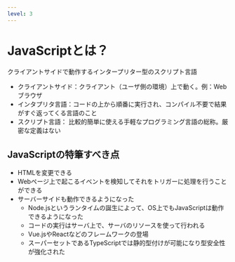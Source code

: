 ```yaml
---
level: 3
---
```

# <logos-javascript /> JavaScriptとは？
クライアントサイドで動作するインタープリター型のスクリプト言語
  - クライアントサイド：クライアント（ユーザ側の環境）上で動く。例：Webブラウザ
  - インタプリタ言語：コードの上から順番に実行され、コンパイル不要で結果がすぐ返ってくる言語のこと
  - スクリプト言語： 比較的簡単に使える手軽なプログラミング言語の総称。厳密な定義はない

## JavaScriptの特筆すべき点
- HTMLを変更できる
- Webページ上で起こるイベントを検知してそれをトリガーに処理を行うことができる
- サーバーサイドも動作できるようになった
  - Node.jsというランタイムの誕生によって、OS上でもJavaScriptは動作できるようになった
  - コードの実行はサーバ上で、サーバのリソースを使って行われる
  - Vue.jsやReactなどのフレームワークの登場
  - スーパーセットであるTypeScriptでは静的型付けが可能になり型安全性が強化された

